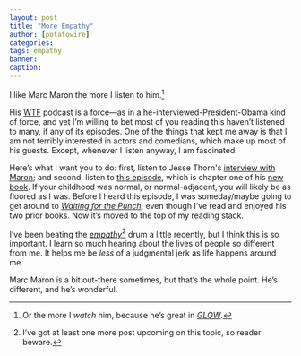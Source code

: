 ```yaml
---
layout: post
title: "More Empathy"
author: [potatowire]
categories: 
tags: empathy 
banner: 
caption:
---
```


I like Marc Maron the more I listen to him.[^1]

His [WTF][2] podcast is a force—as in a he-interviewed-President-Obama kind of force, and yet I’m willing to bet most of you reading this haven’t listened to many, if any of its episodes. One of the things that kept me away is that I am not terribly interested in actors and comedians, which make up most of his guests. Except, whenever I listen anyway, I am fascinated. 

Here’s what I want you to do: first, listen to Jesse Thorn's [interview with Maron][3]; and second, listen to [this episode][4], which is chapter one of his [new book][5].  If your childhood was normal, or normal-adjacent, you will likely be as floored as I was. Before I heard this episode, I was someday/maybe going to get around to [_Waiting for the Punch_][6], even though I’ve read and enjoyed his two prior books. Now it’s moved to the top of my reading stack.

I’ve been beating the [*empathy*][7][^2] drum a little recently, but I think this is so important. I learn so much hearing about the lives of people so different from me. It helps me be *less* of a judgmental jerk as life happens around me.

Marc Maron is a bit out-there sometimes, but that’s the whole point. He’s different, and he’s wonderful.

[^1]:	Or the more I *watch* him, because he’s great in [_GLOW_][1].

[^2]:	I’ve got at least one more post upcoming on this topic, so reader beware. 

[1]:	https://www.netflix.com/title/80114988
[2]:	http://www.wtfpod.com
[3]:	http://www.maximumfun.org/turnaround/marc-maron
[4]:	http://www.wtfpod.com/podcast/episode-852-waiting-for-the-punch
[5]:	http://amzn.to/2z8YZvr
[6]:	http://amzn.to/2z8YZvr
[7]:	https://with.thegra.in/archive?search=empathy
